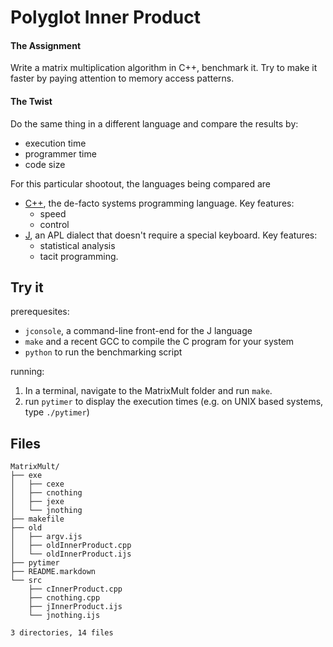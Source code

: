 # Polyglot Inner Product

#### The Assignment
Write a matrix multiplication algorithm in C++, benchmark it.
Try to make it faster by paying attention to memory access patterns.

#### The Twist
Do the same thing in a different language and compare the results by:

* execution time
* programmer time
* code size

For this particular shootout, the languages being compared are

* [C++](http://isocpp.org/), the de-facto systems programming language. Key features:
    * speed 
    * control
* [J](http://www.jsoftware.com/), an APL dialect that doesn't require a special keyboard. Key features:
    * statistical analysis
    * tacit programming.

## Try it
prerequesites:

* `jconsole`, a command-line front-end for the J language
* `make` and a recent GCC to compile the C program for your system
* `python` to run the benchmarking script

running:

1. In a terminal, navigate to the MatrixMult folder and run `make`.
2. run `pytimer` to display the execution times (e.g. on UNIX based systems, type `./pytimer`)

## Files
```
MatrixMult/
├── exe
│   ├── cexe
│   ├── cnothing
│   ├── jexe
│   └── jnothing
├── makefile
├── old
│   ├── argv.ijs
│   ├── oldInnerProduct.cpp
│   └── oldInnerProduct.ijs
├── pytimer
├── README.markdown
└── src
    ├── cInnerProduct.cpp
    ├── cnothing.cpp
    ├── jInnerProduct.ijs
    └── jnothing.ijs

3 directories, 14 files
```
